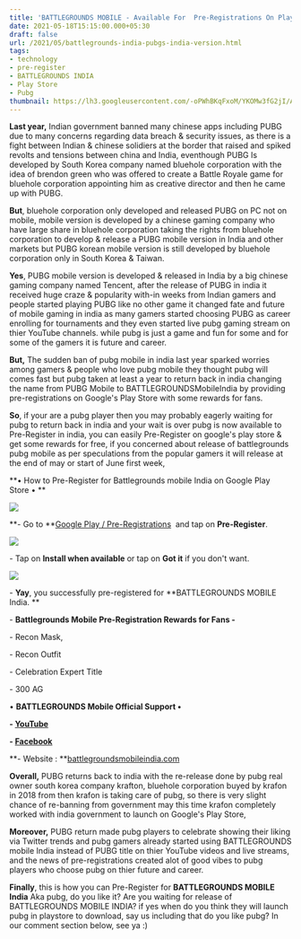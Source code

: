 ```yaml
---
title: 'BATTLEGROUNDS MOBILE - Available For  Pre-Registrations On Play Store. '
date: 2021-05-18T15:15:00.000+05:30
draft: false
url: /2021/05/battlegrounds-india-pubgs-india-version.html
tags: 
- technology
- pre-register
- BATTLEGROUNDS INDIA
- Play Store
- Pubg
thumbnail: https://lh3.googleusercontent.com/-oPWhBKqFxoM/YKOMw3fG2jI/AAAAAAAAEmc/xKZZJbTEP6U4eJO9VRqPm46UFl_Vzs8cgCLcBGAsYHQ/s1600/1621331130934895-0.png "BATTLEGROUNDS MOBILE - Available For  Pre-Registrations On Play Store."
--- 
```


  

**Last year,** Indian government banned many chinese apps including PUBG due to many concerns regarding data breach & security issues, as there is a fight between Indian & chinese solidiers at the border that raised and spiked revolts and tensions between china and India, eventhough PUBG Is developed by South Korea company named bluehole corporation with the idea of brendon green who was offered to create a Battle Royale game for bluehole corporation appointing him as creative director and then he came up with PUBG. 

  

**But**, bluehole corporation only developed and released PUBG on PC not on mobile, mobile version is developed by a chinese gaming company who have large share in bluehole corporation taking the rights from bluehole corporation to develop & release a PUBG mobile version in India and other markets but PUBG korean mobile version is still developed by bluehole corporation only in South Korea & Taiwan. 

  

**Yes**, PUBG mobile version is developed & released in India by a big chinese gaming company named Tencent, after the release of PUBG in india it received huge craze & popularity with-in weeks from Indian gamers and people started playing PUBG like no other game it changed fate and future of mobile gaming in india as many gamers started choosing PUBG as career enrolling for tournaments and they even started live pubg gaming stream on thier YouTube channels. while pubg is just a game and fun for some and for some of the gamers it is future and career. 

  

**But,** The sudden ban of pubg mobile in india last year sparked worries among gamers & people who love pubg mobile they thought pubg will comes fast but pubg taken at least a year to return back in india changing the name from PUBG Mobile to BATTLEGROUNDSMobileIndia by providing pre-registrations on Google's Play Store with some rewards for fans. 

  

**So**, if your are a pubg player then you may probably eagerly waiting for pubg to return back in india and your wait is over pubg is now available to Pre-Register in india, you can easily Pre-Register on google's play store & get some rewards for free, if you concerned about release of battlegrounds pubg mobile as per speculations from the popular gamers it will release at the end of may or start of June first week, 

  

**• How to Pre-Register for Battlegrounds mobile India on Google Play Store • **

 **![](https://lh3.googleusercontent.com/-9wyNdhMVvJs/YKOMuRNXBUI/AAAAAAAAEmY/FGVVA4YOT3oP9T-srt8HE7iLKFgtdGrTwCLcBGAsYHQ/s1600/1621331125668608-1.png)** 

**\- Go to **[](https://play.google.com/store/apps/details?id=com.pubg.imobile)[Google Play / Pre-Registrations](https://play.google.com/store/apps/details?id=com.pubg.imobile)  and tap on **Pre-Register**.   

  

 ![](https://lh3.googleusercontent.com/-nhz2-o5jLQE/YKOMrTqGDAI/AAAAAAAAEmU/RtW5wIEpLroVfLNDXjsTPhggNpYZF8jNQCLcBGAsYHQ/s1600/1621331113539429-2.png) 

  

\- Tap on **Install when available** or tap on **Got it** if you don't want. 

  

 ![](https://lh3.googleusercontent.com/-6bLgFDRIo_w/YKOMqERdgEI/AAAAAAAAEmQ/ATsduOqYICscMF3TPz0KX_B5nw7DzxtEwCLcBGAsYHQ/s1600/1621331096075210-3.png) 

  

\- **Yay**, you successfully pre-registered for **BATTLEGROUNDS MOBILE India. **

  

\- **Battlegrounds Mobile Pre-Registration Rewards for Fans -**

  

\- Recon Mask, 

\- Recon Outfit

\- Celebration Expert Title 

\- 300 AG  

  

• **BATTLEGROUNDS Mobile Official Support •**

**\- [YouTube](https://www.youtube.com/c/BattlegroundsMobile_IN/)**

**\- [Facebook](https://www.facebook.com/BattlegroundsMobileIN)**

**\- Website : **[battlegroundsmobileindia.com](http://www.battlegroundsmobileindia.com/)  

**Overall,** PUBG returns back to india with the re-release done by pubg real owner south korea company krafton, bluehole corporation buyed by krafon in 2018 from then krafon is taking care of pubg, so there is very slight chance of re-banning from government may this time krafon completely worked with india government to launch on Google's Play Store,   

**Moreover,** PUBG return made pubg players to celebrate showing their liking via Twitter trends and pubg gamers already started using BATTLEGROUNDS mobile India instead of PUBG title on thier YouTube videos and live streams, and the news of pre-registrations created alot of good vibes to pubg players who choose pubg on thier future and career.   

**Finally**, this is how you can Pre-Register for **BATTLEGROUNDS MOBILE India** Aka pubg, do you like it? Are you waiting for release of BATTLEGROUNDS MOBILE INDIA? if yes when do you think they will launch pubg in playstore to download, say us including that do you like pubg? In our comment section below, see ya :)